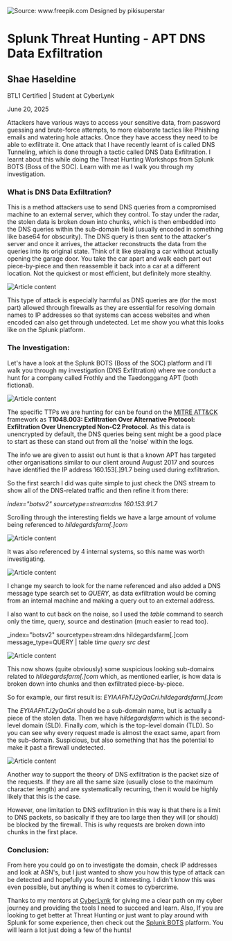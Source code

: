 ![Source: www.freepik.com Designed by pikisuperstar](https://media.licdn.com/dms/image/v2/D5612AQFeT6X4wobc5A/article-cover_image-shrink_720_1280/B56ZeKpcw3HUAQ-/0/1750377812855?e=1756339200&v=beta&t=3bkMZl81WIS7kNUgv31wJmGlo_IFGoCzyihilC7TdT4)

# Splunk Threat Hunting - APT DNS Data Exfiltration

## Shae Haseldine

BTL1 Certified | Student at CyberLynk

June 20, 2025

Attackers have various ways to access your sensitive data, from password guessing and brute-force attempts, to more elaborate tactics like Phishing emails and watering hole attacks. Once they have access they need to be able to exfiltrate it. One attack that I have recently learnt of is called DNS Tunneling, which is done through a tactic called DNS Data Exfiltration. I learnt about this while doing the Threat Hunting Workshops from Splunk BOTS (Boss of the SOC). Learn with me as I walk you through my investigation.

### What is DNS Data Exfiltration?

This is a method attackers use to send DNS queries from a compromised machine to an external server, which they control. To stay under the radar, the stolen data is broken down into chunks, which is then embedded into the DNS queries within the sub-domain field (usually encoded in something like base64 for obscurity). The DNS query is then sent to the attacker's server and once it arrives, the attacker reconstructs the data from the queries into its original state. Think of it like stealing a car without actually opening the garage door. You take the car apart and walk each part out piece-by-piece and then reassemble it back into a car at a different location. Not the quickest or most efficient, but definitely more stealthy.

![Article content](https://media.licdn.com/dms/image/v2/D5612AQHhJSmz2PM3eA/article-inline_image-shrink_1500_2232/B56ZeL8j1JHUAU-/0/1750399598403?e=1756339200&v=beta&t=GVSphD8QGMHn6WaU4ofQTgS1vhKQS_CK7NsNnkueAmg)

This type of attack is especially harmful as DNS queries are (for the most part) allowed through firewalls as they are essential for resolving domain names to IP addresses so that systems can access websites and when encoded can also get through undetected. Let me show you what this looks like on the Splunk platform.

### The Investigation:

Let's have a look at the Splunk BOTS (Boss of the SOC) platform and I'll walk you through my investigation (DNS Exfiltration) where we conduct a hunt for a company called Frothly and the Taedonggang APT (both fictional).

![Article content](https://media.licdn.com/dms/image/v2/D4E12AQHGs9OrKBBqNg/article-inline_image-shrink_1000_1488/B4EZeLUVNEGwAU-/0/1750389053262?e=1756339200&v=beta&t=BPIrvS_qD5yeikzyzBqqnjuCqhje6lMr8q8mcXuq3FQ)

The specific TTPs we are hunting for can be found on the  [MITRE ATT&CK](https://attack.mitre.org/techniques/T1048/003/)  framework as  **T1048.003: Exfiltration Over Alternative Protocol: Exfiltration Over Unencrypted Non-C2 Protocol.**  As this data is unencrypted by default, the DNS queries being sent might be a good place to start as these can stand out from all the 'noise' within the logs.

The info we are given to assist out hunt is that a known APT has targeted other organisations similar to our client around August 2017 and sources have identified the IP address 160.153[.]91.7 being used during exfiltration.

So the first search I did was quite simple to just check the DNS stream to show all of the DNS-related traffic and then refine it from there:

_index="botsv2" sourcetype=stream:dns 160.153.91.7_

Scrolling through the interesting fields we have a large amount of volume being referenced to  _hildegardsfarm[.]com_

![Article content](https://media.licdn.com/dms/image/v2/D4E12AQHcQX4FFbv6nQ/article-inline_image-shrink_1000_1488/B4EZeLdJS0HgAc-/0/1750391363350?e=1756339200&v=beta&t=OsRFVbW4r01y3eJM1wd4C_RFfmFZcRDmPvk8gDGtDR0)

It was also referenced by 4 internal systems, so this name was worth investigating.

![Article content](https://media.licdn.com/dms/image/v2/D4E12AQGfvPXaJKLAHg/article-inline_image-shrink_1500_2232/B4EZeLfMeTHIAU-/0/1750391900788?e=1756339200&v=beta&t=OiNuoz7HbNG7Qo7xnguXrpVUldYcLzDFHSkIshGvD_o)

I change my search to look for the name referenced and also added a DNS message type search set to  _QUERY_, as data exfiltration would be coming from an internal machine and making a query out to an external address.

I also want to cut back on the noise, so I used the  _table_ command to search only the time, query, source and destination (much easier to read too).

_index="botsv2" sourcetype=stream:dns hildegardsfarm[.]com message_type=QUERY | table _time query src dest_

![Article content](https://media.licdn.com/dms/image/v2/D4E12AQH1PnL34mtXKA/article-inline_image-shrink_1500_2232/B4EZeLu9d8GcAU-/0/1750396033784?e=1756339200&v=beta&t=Fmu30691OUppQ1AToid5bxkR5IyvrIHizRoHT2T6bLM)

This now shows (quite obviously) some suspicious looking sub-domains related to  _hildegardsfarm[.]com_  which, as mentioned earlier, is how data is broken down into chunks and then exfiltrated piece-by-piece.

So for example, our first result is:  _EYIAAFhTJ2yQaCri.hildegardsfarm[.]com_

The  _EYIAAFhTJ2yQaCri_  should be a sub-domain name, but is actually a piece of the stolen data. Then we have  _hildegardsfarm_ which is the second-level domain (SLD). Finally  _com_, which is the top-level domain (TLD).  So you can see why every request made is almost the exact same, apart from the sub-domain. Suspicious, but also something that has the potential to make it past a firewall undetected.

![Article content](https://media.licdn.com/dms/image/v2/D4E12AQGpP8YynDpICw/article-inline_image-shrink_1000_1488/B4EZeLsiT9HcAU-/0/1750395398321?e=1756339200&v=beta&t=peiUDapYvg0k5ePL4VfJmVH5yFA8wydBsP88JWQLbFU)

Another way to support the theory of DNS exfiltration is the packet size of the requests. If they are all the same size (usually close to the maximum character length) and are systematically recurring, then it would be highly likely that this is the case.

However, one limitation to DNS exfiltration in this way is that there is a limit to DNS packets, so basically if they are too large then they will (or should) be blocked by the firewall. This is why requests are broken down into chunks in the first place.

### Conclusion:

From here you could go on to investigate the domain, check IP addresses and look at ASN's, but I just wanted to show you how this type of attack can be detected and hopefully you found it interesting. I didn't know this was even possible, but anything is when it comes to cybercrime.

Thanks to my mentors at  [CyberLynk](https://www.linkedin.com/company/cyberlynks-pty-ltd/)  for giving me a clear path on my cyber journey and providing the tools I need to succeed and learn. Also, If you are looking to get better at Threat Hunting or just want to play around with Splunk for some experience, then check out the  [Splunk BOTS](https://bots.splunk.com/)  platform. You will learn a lot just doing a few of the hunts!
